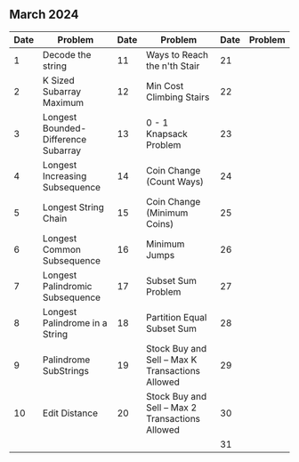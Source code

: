 ## March 2024

| Date | Problem                             | Date | Problem                                         | Date | Problem |
| ---- | ----------------------------------- | ---- | ----------------------------------------------- | ---- | ------- |
| 1    | Decode the string                   | 11   | Ways to Reach the n'th Stair                    | 21   |         |
| 2    | K Sized Subarray Maximum            | 12   | Min Cost Climbing Stairs                        | 22   |         |
| 3    | Longest Bounded-Difference Subarray | 13   | 0 - 1 Knapsack Problem                          | 23   |         |
| 4    | Longest Increasing Subsequence      | 14   | Coin Change (Count Ways)                        | 24   |         |
| 5    | Longest String Chain                | 15   | Coin Change (Minimum Coins)                     | 25   |         |
| 6    | Longest Common Subsequence          | 16   | Minimum Jumps                                   | 26   |         |
| 7    | Longest Palindromic Subsequence     | 17   | Subset Sum Problem                              | 27   |         |
| 8    | Longest Palindrome in a String      | 18   | Partition Equal Subset Sum                      | 28   |         |
| 9    | Palindrome SubStrings               | 19   | Stock Buy and Sell – Max K Transactions Allowed | 29   |         |
| 10   | Edit Distance                       | 20   | Stock Buy and Sell – Max 2 Transactions Allowed | 30   |         |
|      |                                     |      |                                                 | 31   |         |
